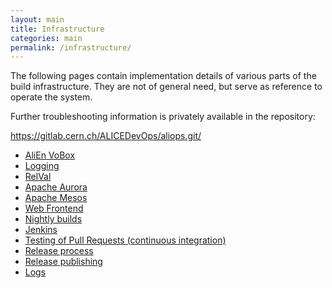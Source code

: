 ```yaml
---
layout: main
title: Infrastructure
categories: main
permalink: /infrastructure/
---
```



The following pages contain implementation details of various parts of the
build infrastructure. They are not of general need, but serve as reference to
operate the system.

Further troubleshooting information is privately available in the repository:

https://gitlab.cern.ch/ALICEDevOps/aliops.git/

* <a href="{{site.baseurl}}/infrastructure-alienvobox">AliEn VoBox</a>
* <a href="{{site.baseurl}}/infrastructure-logging">Logging</a>
* <a href="{{site.baseurl}}/infrastructure-relval">RelVal</a>
* <a href="{{site.baseurl}}/infrastructure-aurora">Apache Aurora</a>
* <a href="{{site.baseurl}}/infrastructure-mesos">Apache Mesos</a>
* <a href="{{site.baseurl}}/infrastructure-frontend">Web Frontend</a>
* <a href="{{site.baseurl}}/infrastructure-nightly">Nightly builds</a>
* <a href="{{site.baseurl}}/infrastructure-jenkins">Jenkins</a>
* <a href="{{site.baseurl}}/infrastructure-pr-testing">Testing of Pull Requests (continuous integration)</a>
* <a href="{{site.baseurl}}/infrastructure-release-process">Release process</a>
* <a href="{{site.baseurl}}/infrastructure-publisher">Release publishing</a>
* <a href="{{site.baseurl}}/infrastructure-logs">Logs</a>
